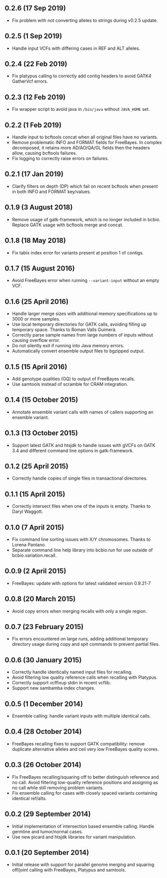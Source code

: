 ## 0.2.6 (17 Sep 2019)

- Fix problem with not converting alleles to strings during v0.2.5 update.

## 0.2.5 (1 Sep 2019)

- Handle input VCFs with differing cases in REF and ALT alleles.

## 0.2.4 (22 Feb 2019)

- Fix platypus calling to correctly add contig headers to avoid GATK4 GatherVcf
  errors.

## 0.2.3 (12 Feb 2019)

- Fix wrapper script to avoid java in `/bin/java` without `JAVA_HOME` set.

## 0.2.2 (1 Feb 2019)

- Handle input to bcftools concat when all original files have no variants.
- Remove problematic INFO and FORMAT fields for FreeBayes. In complex decomposed, it
  retains more AD/AO/QA/GL fields then the headers allow, causing bcftools failures.
- Fix logging to correctly raise errors on failures.

## 0.2.1 (17 Jan 2019)

- Clarify filters on depth (DP) which fail on recent bcftools when present
  in both INFO and FORMAT key/values.

## 0.1.9 (3 August 2018)

- Remove usage of gatk-framework, which is no longer included in bcbio. Replace
  GATK usage with bcftools merge and concat.

## 0.1.8 (18 May 2018)

- Fix tabix index error for variants present at position 1 of contigs.

## 0.1.7 (15 August 2016)

- Avoid FreeBayes error when running `--variant-input` without an empty VCF.

## 0.1.6 (25 April 2016)

- Handle larger merge sizes with additional memory specifications up to 3000 or
  more samples.
- Use local temporary directories for GATK calls, avoiding filling up temporary
  space. Thanks to Roman Valls Guimerà.
- Correctly parse sample names from large numbers of inputs without causing
  overflow error.
- Do not silently exit if running into Java memory errors.
- Automatically convert ensemble output files to bgzipped output.

## 0.1.5 (15 April 2016)

- Add genotype qualities (GQ) to output of FreeBayes recalls.
- Use samtools instead of scramble for CRAM integration.

## 0.1.4 (15 October 2015)

- Annotate ensemble variant calls with names of callers supporting an ensemble variant.

## 0.1.3 (13 October 2015)

- Support latest GATK and htsjdk to handle issues with gVCFs on GATK 3.4 and
  different command line options in gatk-framework.

## 0.1.2 (25 April 2015)

- Correctly handle copies of single files in transactional directories.

## 0.1.1 (15 April 2015)

- Correctly intersect files when one of the inputs is empty. Thanks to Daryl
  Waggott.

## 0.1.0 (7 April 2015)

- Fix command line sorting issues with X/Y chromosomes. Thanks to Lorena
  Pantano.
- Separate command line help library into bcbio.run for use outside of
  bcbio.variation.recall.

## 0.0.9 (2 April 2015)

- FreeBayes: update with options for latest validated version 0.9.21-7

## 0.0.8 (20 March 2015)

- Avoid copy errors when merging recalls with only a single region.

## 0.0.7 (23 February 2015)

- Fix errors encountered on large runs, adding additional temporary directory
  usage during copy and spit commands to prevent partial files.

## 0.0.6 (30 January 2015)

- Correctly handle identically named input files for recalling.
- Avoid filtering low quality reference calls when recalling with Platypus.
- Correctly support vcffixup stdin in recent vcflib.
- Support new sambamba index changes.

## 0.0.5 (1 December 2014)

- Ensemble calling: handle variant inputs with multiple identical calls.

## 0.0.4 (28 October 2014)

- FreeBayes recalling fixes to support GATK compatibility: remove
  duplicate alternative alleles and ceil very low FreeBayes quality scores.

## 0.0.3 (26 October 2014)

- Fix FreeBayes recalling/squaring off to better distinguish reference and no
  call. Avoid filtering low-quality reference positions and assigning as no
  call while still removing problem variants.
- Fix ensemble calling for cases with closely spaced variants containing
  identical ref/alts.

## 0.0.2 (29 September 2014)

- Initial implementation of intersection based ensemble calling. Handle
  germline and tumor/normal cases.
- Use new picard and htsjdk libraries for variant manipulation.

## 0.0.1 (20 September 2014)

- Initial release with support for parallel genome merging and squaring
  off/joint calling with FreeBayes, Platypus and samtools.
